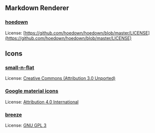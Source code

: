## Markdown Renderer

### [hoedown](https://github.com/hoedown/hoedown)
License: [https://github.com/hoedown/hoedown/blob/master/LICENSE](https://github.com/hoedown/hoedown/blob/master/LICENSE)

## Icons

### [small-n-flat](http://www.oxygen-icons.org/)
License: [Creative Commons (Attribution 3.0 Unported)](http://creativecommons.org/licenses/by/3.0/)

### [Google material icons](https://github.com/google/material-design-icons)
License: [Attribution 4.0 International](http://creativecommons.org/licenses/by/4.0/)

### [breeze](https://github.com/NitruxSA/plasma-next-icons)
License: [GNU GPL 3](https://github.com/NitruxSA/plasma-next-icons/blob/master/LICENSE)
